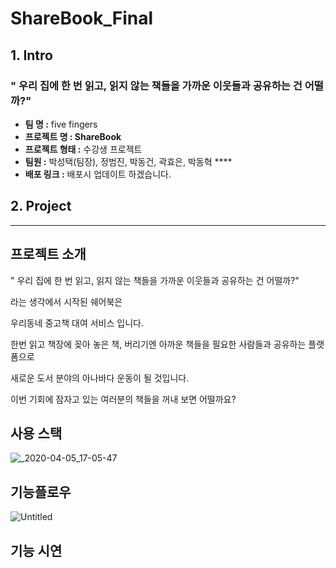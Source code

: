 # ShareBook_Final

## 1. Intro

### " 우리 집에 한 번 읽고, 읽지 않는 책들을 가까운 이웃들과 공유하는 건 어떨까?"

- **팀 명 :** five fingers
- **프로젝트 명 : ShareBook**
- **프로젝트 형태 :** 수강생 프로젝트
- **팀원 :** 박성택(팀장), 정범진, 박동건, 곽효은, 박동혁  ****
- **배포 링크 :**  배포시 업데이트 하겠습니다.

## 2. Project

---

## 프로젝트 소개

" 우리 집에 한 번 읽고, 읽지 않는 책들을 가까운 이웃들과 공유하는 건 어떨까?" 

라는 생각에서 시작된 쉐어북은

우리동네  중고책 대여 서비스 입니다.

한번 읽고 책장에 꽂아 놓은 책, 버리기엔 아까운 책들을 필요한 사람들과 공유하는 플랫폼으로

새로운 도서 분야의 아나바다 운동이 될 것입니다.

이번 기회에 잠자고 있는 여러분의 책들을 꺼내 보면 어떨까요?
## 사용 스택
![_2020-04-05_17-05-47](https://user-images.githubusercontent.com/55645972/78765254-b70e3780-79c2-11ea-8aea-ad27f718afca.png)

## 기능플로우
![Untitled](https://user-images.githubusercontent.com/55645972/78765261-b8d7fb00-79c2-11ea-9117-b915256ae124.png)

## 기능 시연

